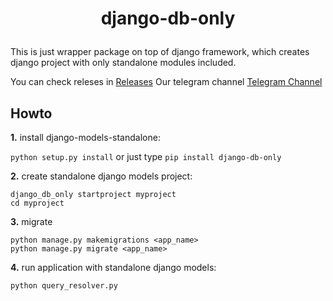 # <p align="center">django-db-only

This is just wrapper package on top of django framework, which creates django project with only standalone modules included.
  
You can check releses in [Releases](https://github.com/abrorbekuz/django_db_only/releases)
Our telegram channel [Telegram Channel](https://t.me/django_db_only)

## Howto
**1.** install django-models-standalone: 

`python setup.py install` or just type `pip install django-db-only`

**2.** create standalone django models project:

```
django_db_only startproject myproject
cd myproject
```

**3.** migrate

```
python manage.py makemigrations <app_name>
python manage.py migrate <app_name>
```

**4.** run application with standalone django models:

```
python query_resolver.py
```


